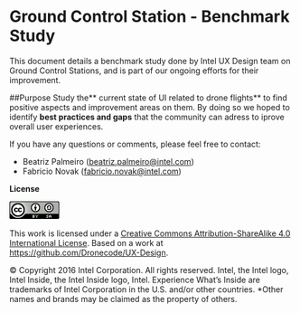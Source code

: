 
# Ground Control Station - Benchmark Study

This document details a benchmark study done by Intel UX Design team on Ground Control Stations, and is part of our ongoing efforts for their improvement.

##Purpose
Study the** current state of UI related to drone flights** to find positive aspects and improvement areas on them. By doing so we hoped to identify **best practices and gaps** that the community can adress to iprove overall user experiences.

If you have any questions or comments, please feel free to contact:

* Beatriz Palmeiro (beatriz.palmeiro@intel.com)
* Fabricio Novak (fabricio.novak@intel.com)

**License**

![](creative_commons_license.png)

This work is licensed under a [Creative Commons Attribution-ShareAlike 4.0 International License](http://creativecommons.org/licenses/by-sa/4.0/). Based on a work at https://github.com/Dronecode/UX-Design.

© Copyright 2016 Intel Corporation. All rights reserved. Intel, the Intel logo, Intel Inside, the Intel Inside logo, Intel. Experience What’s Inside are trademarks of Intel Corporation in the U.S. and/or other countries. *Other names and brands may be claimed as the property of others.

